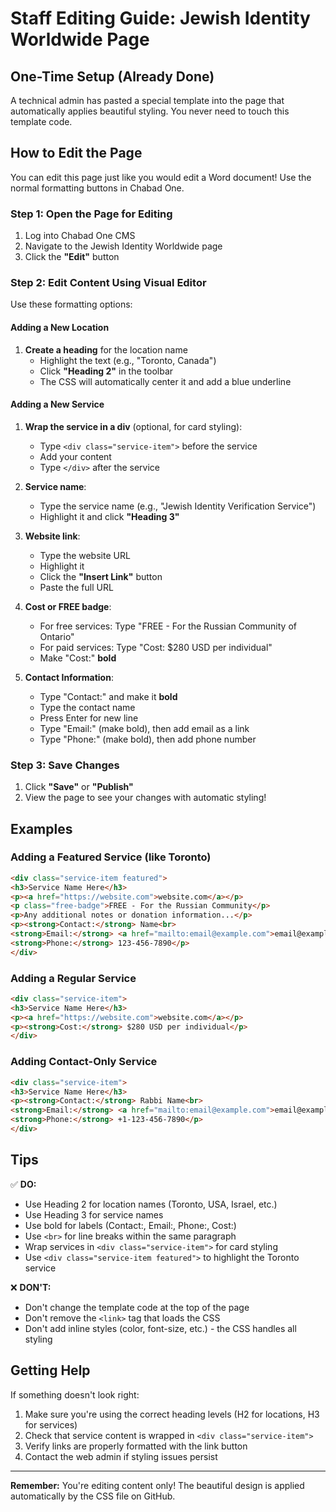 # Staff Editing Guide: Jewish Identity Worldwide Page

## One-Time Setup (Already Done)

A technical admin has pasted a special template into the page that automatically applies beautiful styling. You never need to touch this template code.

## How to Edit the Page

You can edit this page just like you would edit a Word document! Use the normal formatting buttons in Chabad One.

### Step 1: Open the Page for Editing

1. Log into Chabad One CMS
2. Navigate to the Jewish Identity Worldwide page
3. Click the **"Edit"** button

### Step 2: Edit Content Using Visual Editor

Use these formatting options:

#### Adding a New Location

1. **Create a heading** for the location name
   - Highlight the text (e.g., "Toronto, Canada")
   - Click **"Heading 2"** in the toolbar
   - The CSS will automatically center it and add a blue underline

#### Adding a New Service

1. **Wrap the service in a div** (optional, for card styling):
   - Type `<div class="service-item">` before the service
   - Add your content
   - Type `</div>` after the service

2. **Service name**:
   - Type the service name (e.g., "Jewish Identity Verification Service")
   - Highlight it and click **"Heading 3"**

3. **Website link**:
   - Type the website URL
   - Highlight it
   - Click the **"Insert Link"** button
   - Paste the full URL

4. **Cost or FREE badge**:
   - For free services: Type "FREE - For the Russian Community of Ontario"
   - For paid services: Type "Cost: $280 USD per individual"
   - Make "Cost:" **bold**

5. **Contact Information**:
   - Type "Contact:" and make it **bold**
   - Type the contact name
   - Press Enter for new line
   - Type "Email:" (make bold), then add email as a link
   - Type "Phone:" (make bold), then add phone number

### Step 3: Save Changes

1. Click **"Save"** or **"Publish"**
2. View the page to see your changes with automatic styling!

## Examples

### Adding a Featured Service (like Toronto)

```html
<div class="service-item featured">
<h3>Service Name Here</h3>
<p><a href="https://website.com">website.com</a></p>
<p class="free-badge">FREE - For the Russian Community</p>
<p>Any additional notes or donation information...</p>
<p><strong>Contact:</strong> Name<br>
<strong>Email:</strong> <a href="mailto:email@example.com">email@example.com</a><br>
<strong>Phone:</strong> 123-456-7890</p>
</div>
```

### Adding a Regular Service

```html
<div class="service-item">
<h3>Service Name Here</h3>
<p><a href="https://website.com">website.com</a></p>
<p><strong>Cost:</strong> $280 USD per individual</p>
</div>
```

### Adding Contact-Only Service

```html
<div class="service-item">
<h3>Service Name Here</h3>
<p><strong>Contact:</strong> Rabbi Name<br>
<strong>Email:</strong> <a href="mailto:email@example.com">email@example.com</a><br>
<strong>Phone:</strong> +1-123-456-7890</p>
</div>
```

## Tips

✅ **DO:**
- Use Heading 2 for location names (Toronto, USA, Israel, etc.)
- Use Heading 3 for service names
- Use bold for labels (Contact:, Email:, Phone:, Cost:)
- Use `<br>` for line breaks within the same paragraph
- Wrap services in `<div class="service-item">` for card styling
- Use `<div class="service-item featured">` to highlight the Toronto service

❌ **DON'T:**
- Don't change the template code at the top of the page
- Don't remove the `<link>` tag that loads the CSS
- Don't add inline styles (color, font-size, etc.) - the CSS handles all styling

## Getting Help

If something doesn't look right:
1. Make sure you're using the correct heading levels (H2 for locations, H3 for services)
2. Check that service content is wrapped in `<div class="service-item">`
3. Verify links are properly formatted with the link button
4. Contact the web admin if styling issues persist

---

**Remember:** You're editing content only! The beautiful design is applied automatically by the CSS file on GitHub.
